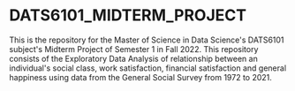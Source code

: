 # DATS6101_MIDTERM_PROJECT

This is the repository for the Master of Science in Data Science's DATS6101 subject's Midterm Project of Semester 1 in Fall 2022. This repository consists of the Exploratory Data Analysis of relationship between an individual's social class, work satisfaction, financial satisfaction and general happiness using data from the General Social Survey from 1972 to 2021.
